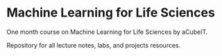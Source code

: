 # Machine Learning for Life Sciences

One month course on Machine Learning for Life Sciences by aCubeIT.

Repository for all lecture notes, labs, and projects resources.
